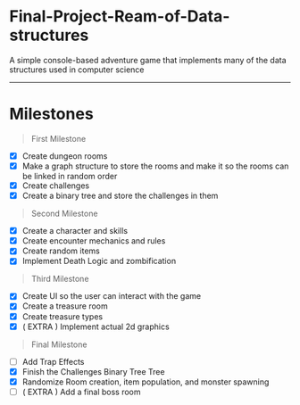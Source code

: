 # Final-Project-Ream-of-Data-structures
A simple console-based adventure game that implements many of the data structures used in computer science

<hr>

# Milestones
> First Milestone
- [X] Create dungeon rooms
- [X] Make a graph structure to store the rooms and make it so the rooms can be linked in random order
- [X] Create challenges
- [X] Create a binary tree and store the challenges in them

> Second Milestone
- [X] Create a character and skills
- [X] Create encounter mechanics and rules
- [X] Create random items
- [X] Implement Death Logic and zombification

> Third Milestone
- [X] Create UI so the user can interact with the game
- [X] Create a treasure room
- [X] Create treasure types
- [X] ( EXTRA ) Implement actual 2d graphics

> Final Milestone
- [ ] Add Trap Effects
- [x] Finish the Challenges Binary Tree Tree
- [x] Randomize Room creation, item population, and monster spawning
- [ ] ( EXTRA ) Add a final boss room
